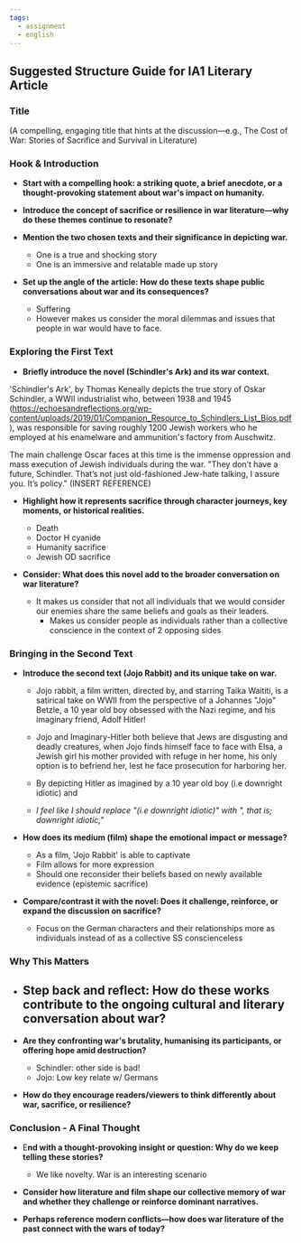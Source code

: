 ```yaml
---
tags:
  - assignment
  - english
---
```

## Suggested Structure Guide for IA1 Literary Article

### Title

(A compelling, engaging title that hints at the discussion—e.g., The Cost of War: Stories of Sacrifice and Survival in Literature)

### Hook & Introduction

*   **Start with a compelling hook: a striking quote, a brief anecdote, or a thought-provoking statement about war's impact on humanity.**


*   **Introduce the concept of sacrifice or resilience in war literature—why do these themes continue to resonate?**


*   **Mention the two chosen texts and their significance in depicting war.**
	- One is a true and shocking story
	- One is an immersive and relatable made up story

*   **Set up the angle of the article: How do these texts shape public conversations about war and its consequences?**
	- Suffering
	- However makes us consider the moral dilemmas and issues that people in war would have to face. 

### Exploring the First Text

*   **Briefly introduce the novel (Schindler's Ark) and its war context.**

'Schindler's Ark', by Thomas Keneally depicts the true story of Oskar Schindler, a WWII industrialist who, between 1938 and 1945 (https://echoesandreflections.org/wp-content/uploads/2019/01/Companion_Resource_to_Schindlers_List_Bios.pdf), was responsible for saving roughly 1200 Jewish workers who he employed at his enamelware and ammunition's factory from Auschwitz.


The main challenge Oscar faces at this time is the immense oppression and mass execution of Jewish individuals during the war. "They don’t have a future, Schindler. That’s not just old-fashioned Jew-hate talking, I assure you. It’s policy." (INSERT REFERENCE)

*   **Highlight how it represents sacrifice through character journeys, key moments, or historical realities.**
	- Death
	- Doctor H cyanide
	- Humanity sacrifice
	- Jewish OD sacrifice


*   **Consider: What does this novel add to the broader conversation on war literature?**
	- It makes us consider that not all individuals that we would consider our enemies share the same beliefs and goals as their leaders.
		- Makes us consider people as individuals rather than a collective conscience in the context of 2 opposing sides

### Bringing in the Second Text

*   **Introduce the second text (Jojo Rabbit) and its unique take on war.**
	* Jojo rabbit, a film written, directed by, and starring Taika Waititi, is a satirical take on WWII from the perspective of a Johannes "Jojo" Betzle, a 10 year old  boy obsessed with the Nazi regime, and his imaginary friend, Adolf Hitler!
	* Jojo and Imaginary-Hitler both believe that Jews are disgusting and deadly creatures, when Jojo finds himself face to face with Elsa, a Jewish girl his mother provided with refuge in her home, his only option is to befriend her, lest he face prosecution for harboring her. 
	
	* By depicting Hitler as imagined by a 10 year old boy  (i.e downright idiotic) and 
	* *I feel like I should replace "(i.e downright idiotic)" with ", that is; downright idiotic,"*  

*   **How does its medium (film) shape the emotional impact or message?**
	- As a film, 'Jojo Rabbit' is able to captivate 
	- Film allows for more expression
	- Should one reconsider their beliefs based on newly available evidence (epistemic sacrifice)


*   **Compare/contrast it with the novel: Does it challenge, reinforce, or expand the discussion on sacrifice?**

	- Focus on the German characters and their relationships more as individuals instead of as a collective SS conscienceless
### Why This Matters

*   **Step back and reflect: How do these works contribute to the ongoing cultural and literary conversation about war?**
	- 


*   **Are they confronting war's brutality, humanising its participants, or offering hope amid destruction?**
    *   Schindler: other side is bad!
    *   Jojo: Low key relate w/ Germans


*   **How do they encourage readers/viewers to think differently about war, sacrifice, or resilience?**


### Conclusion - A Final Thought

*   E**nd with a thought-provoking insight or question: Why do we keep telling these stories?**
	- We like novelty. War is an interesting scenario

*   **Consider how literature and film shape our collective memory of war and whether they challenge or reinforce dominant narratives.**


*   **Perhaps reference modern conflicts—how does war literature of the past connect with the wars of today?**